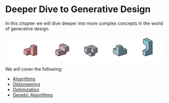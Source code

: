 # Deeper Dive to Generative Design

In this chapter we will dive deeper into more complex concepts in the world of generative design.

![](../.gitbook/assets/deeper%20%281%29.png)

We will cover the following:

* [Algorithms](02-01_algorithms/)
* [Optioneering](02-02_optioneering.md)
* [Optimization](02-03_optimization/)
* [Genetic Algorithms](02-04_genetic-algorithms/)

